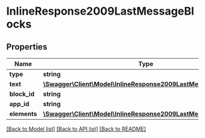 # InlineResponse2009LastMessageBlocks

## Properties
Name | Type | Description | Notes
------------ | ------------- | ------------- | -------------
**type** | **string** |  | [optional] 
**text** | [**\Swagger\Client\Model\InlineResponse2009LastMessageText**](InlineResponse2009LastMessageText.md) |  | [optional] 
**block_id** | **string** |  | [optional] 
**app_id** | **string** |  | [optional] 
**elements** | [**\Swagger\Client\Model\InlineResponse2009LastMessageElements[]**](InlineResponse2009LastMessageElements.md) |  | [optional] 

[[Back to Model list]](../../README.md#documentation-for-models) [[Back to API list]](../../README.md#documentation-for-api-endpoints) [[Back to README]](../../README.md)

